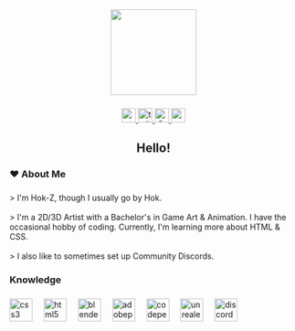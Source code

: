 <div align="center">
  <img height="150" src="https://cdn3.emoji.gg/emojis/6124-gimmeattention.gif"  />
</div>

###

<div align="center">
  <a href="https://www.youtube.com/channel/UCkhdKkIsPU0DRqjLM7V1GwA" target="_blank">
    <img src="https://img.shields.io/static/v1?message=Youtube&logo=youtube&label=&color=FF0000&logoColor=white&labelColor=&style=for-the-badge" height="25" alt="youtube logo"  />
  </a>
  <a href="https://twitter.com/Z_Hokzii" target="_blank">
    <img src="https://img.shields.io/static/v1?message=Twitter&logo=twitter&label=&color=1DA1F2&logoColor=white&labelColor=&style=for-the-badge" height="25" alt="twitter logo"  />
  </a>
  <a href="discord.com/users/130768926077485056" target="_blank">
    <img src="https://img.shields.io/static/v1?message=Discord&logo=discord&label=&color=7289DA&logoColor=white&labelColor=&style=for-the-badge" height="25" alt="discord logo"  />
  </a>
  <a href="https://codepen.io/HokZ" target="_blank">
    <img src="https://img.shields.io/static/v1?message=Codepen&logo=codepen&label=&color=grey&logoColor=white&labelColor=&style=for-the-badge" height="25" alt="codepen logo"  />
  </a>
</div>

###

<h2 align="center">Hello!</h2>

###

<h3 align="left">♥ About Me</h3>

###

<p align="left">> I'm Hok-Z, though I usually go by Hok.<br><br>> I'm a 2D/3D Artist with a Bachelor's in Game Art & Animation. I have the occasional hobby of coding. Currently, I'm learning more about HTML & CSS.<br><br>> I also like to sometimes set up Community Discords.</p>

###

<h3 align="left">Knowledge</h3>

###

<div align="left">
  <img src="https://cdn.jsdelivr.net/gh/devicons/devicon/icons/css3/css3-original.svg" height="40" alt="css3 logo"  />
  <img width="12" />
  <img src="https://cdn.jsdelivr.net/gh/devicons/devicon/icons/html5/html5-original.svg" height="40" alt="html5 logo"  />
  <img width="12" />
  <img src="https://cdn.simpleicons.org/blender/F5792A" height="40" alt="blender logo"  />
  <img width="12" />
  <img src="https://skillicons.dev/icons?i=ps" height="40" alt="adobephotoshop logo"  />
  <img width="12" />
  <img src="https://skillicons.dev/icons?i=codepen" height="40" alt="codepen logo"  />
  <img width="12" />
  <img src="https://skillicons.dev/icons?i=unreal" height="40" alt="unrealengine logo"  />
  <img width="12" />
  <img src="https://cdn.simpleicons.org/discord/5865F2" height="40" alt="discord logo"  />
</div>

###
